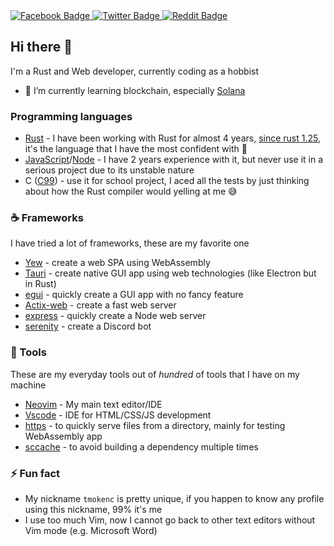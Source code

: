 
<div id="badges">
  <a href="https://www.facebook.com/tmokenc">
    <img src="https://img.shields.io/badge/Facebook-blue?style=for-the-badge&logo=facebook&logoColor=white" alt="Facebook Badge"/>
  </a>
  <a href="https://discord.com/users/239825449637642240">
    <img src="https://img.shields.io/badge/Discord-blue?style=for-the-badge&logo=discord&logoColor=white" alt="Twitter Badge"/>
  </a>
  <a href="https://www.reddit.com/user/tmokenc">
    <img src="https://img.shields.io/badge/Reddit-red?style=for-the-badge&logo=reddit&logoColor=white" alt="Reddit Badge"/>
  </a>
</div>


## Hi there 👋
I'm a Rust and Web developer, currently coding as a hobbist
- 🌱 I’m currently learning blockchain, especially [Solana](https://github.com/solana-labs/solana)

### Programming languages
- [Rust](https://www.rust-lang.org/) - I have been working with Rust for almost 4 years, [since rust 1.25](https://blog.rust-lang.org/2018/03/29/Rust-1.25.html), it's the language that I have the most confident with :muscle:
- [JavaScript](https://www.javascript.com/)/[Node](https://nodejs.org/en/) - I have 2 years experience with it, but never use it in a serious project due to its unstable nature
- C ([C99](https://www.iso-9899.info/wiki/The_Standard)) - use it for school project, I aced all the tests by just thinking about how the Rust compiler would yelling at me :sweat_smile:

### :coffee: Frameworks
I have tried a lot of frameworks, these are my favorite one
- [Yew](https://github.com/yewstack/yew) - create a web SPA using WebAssembly
- [Tauri](https://github.com/tauri-apps/tauri) - create native GUI app using web technologies (like Electron but in Rust)
- [egui](https://github.com/emilk/egui) - quickly create a GUI app with no fancy feature
- [Actix-web](https://github.com/actix/actix-web) - create a fast web server
- [express](https://github.com/expressjs/express) - quickly create a Node web server
- [serenity](https://github.com/serenity-rs/serenity) - create a Discord bot

### :hammer: Tools
These are my everyday tools out of *hundred* of tools that I have on my machine
- [Neovim](https://github.com/neovim/neovim) - My main text editor/IDE
- [Vscode](https://code.visualstudio.com/) - IDE for HTML/CSS/JS development
- [https](https://github.com/thecoshman/http) - to quickly serve files from a directory, mainly for testing WebAssembly app 
- [sccache](https://github.com/mozilla/sccache) - to avoid building a dependency multiple times


### ⚡ Fun fact
- My nickname `tmokenc` is pretty unique, if you happen to know any profile using this nickname, 99% it's me
- I use too much Vim, now I cannot go back to other text editors without Vim mode (e.g. Microsoft Word)

<!--
**tmokenc/tmokenc** is a ✨ _special_ ✨ repository because its `README.md` (this file) appears on your GitHub profile.

Here are some ideas to get you started:

- 🔭 I’m currently working on ...
- 🌱 I’m currently learning ...
- 👯 I’m looking to collaborate on ...
- 🤔 I’m looking for help with ...
- 💬 Ask me about ...
- 📫 How to reach me: ...
- 😄 Pronouns: ...
- ⚡ Fun fact: ...
-->
